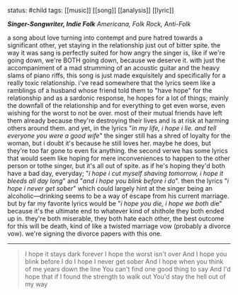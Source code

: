 status: #child 
tags: [[music]] [[song]] [[analysis]] [[lyric]]

***Singer-Songwriter, Indie Folk***
*Americana, Folk Rock, Anti-Folk*

a song about love turning into contempt and pure hatred towards a significant other, yet staying in the relationship just out of bitter spite. the way it was sang is perfectly suited for how angry the singer is, like if we're going down, we're BOTH going down, because we deserve it. with just the accompaniment of a mad strumming of an acoustic guitar and the heavy slams of piano riffs, this song is just made exquisitely and specifically for a really toxic relationship. i've read somewhere that the lyrics seem like a ramblings of a husband whose friend told them to "have hope" for the relationship and as a sardonic response, he hopes for a lot of things; mainly the downfall of the relationship and for everything to get even worse, even wishing for the worst to not be over. most of their mutual friends have left them already because they're destroying their lives and is at risk at harming others around them. and yet, in the lyrics "*in my life, i hope i lie. and tell everyone you were a good wife*" the singer still has a shred of loyalty for the woman, but i doubt it's because he still loves her. maybe he does, but they're too far gone to even fix anything. the second verwe has some lyrics that would seem like hoping for mere inconveniences to happen to the other person or tothe singer, but it's all out of spite. as if he's hoping they'd both have a bad day, everyday; "*i hope i cut myself shaving tomorrow, i hope it bleeds all day long*" and "*and i hope you blink before i do*". then the lyrics "*i hope i never get sober*" which could largely hint at the singer being an alcoholic—drinking seems to be a way of escape from his current marriage. but by far my favorite lyrics would be "*i hope you die, i hope we both di*e" because it's the ultimate end to whatever kind of shithole they both ended up in. they're both miserable, they both hate each other, the best outcome for this will be death, kind of like a twisted marriage vow (probably a divorce vow). we're signing the divorce papers with this one.

---

> I hope it stays dark forever
> I hope the worst isn't over
> And I hope you blink before I do
> I hope I never get sober
> And I hope when you think of me years down the line
> You can't find one good thing to say
> And I'd hope that if I found the strength to walk out
> You'd stay the hell out of my way